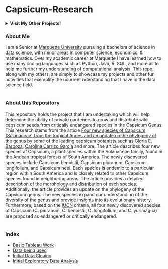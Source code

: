 # Capsicum-Research

<details><summary><strong>Visit My Other Projects!</strong></summary> 
<br>

1. [Mentacare Patient Management System](https://github.com/logan-lauton/Mentcare-Patient-Management-System)
2. [NBA Player HUD App](https://github.com/logan-lauton/NBA-Player-HUD)
3. [NBA Webscrapes](https://github.com/logan-lauton/nba_webscrape)
4. [NFL Webscrapes](https://github.com/logan-lauton/nfl_webscrape)

</details>

### About Me
I am a Senior at [Marquette University](https://www.marquette.edu/data-science/) pursuing a bachelors of science in data science, with minor areas in computer science, economics, & mathematics. Over my academic career at Marquette I have learned how to use many coding languages such as Python, Java, R, SQL, and more all to help me further my understanding of computational analysis. This repo, along with my others, are simply to showcase my projects and other fun activities that exemplify the ucurrent nderstanding that I have in the data science field.

#

### About this Repository

This repository holds the project that I am undertaking which will help determine the ability of private gardeners to grow and distribute wild capsicum seeds from critically endangered species in the Capsicum Genus. This research stems from the article [Four new species of Capsicum (Solanaceae) from the tropical Andes and an update on the phylogeny of the genus](https://journals.plos.org/plosone/article?id=10.1371/journal.pone.0209792) by some of the leading capsicum botanists such as [Gloria E. Barboza](https://www.researchgate.net/profile/Gloria-Barboza), [Carolina Carrizo García](https://www.researchgate.net/profile/Carolina-Carrizo-Garcia) and more. The article describes four new species of Capsicum, a plant species within the Solanaceae family, found in the Andean tropical forests of South America. The newly discovered species include Capsicum benoistii, Capsicum piuranum, Capsicum longifolium, and Capsicum neei. Each species is endemic to a particular region within South America and is closely related to other Capsicum species found in neighboring areas. The article provides a detailed description of the morphology and distribution of each species. Additionally, the article provides an update on the phylogeny of the Capsicum genus. The new species expand our understanding of the diversity of the genus and provide insights into its evolutionary history. Furthermore, based on the [IUCN](https://www.iucn.org/) criteria, all four newly discovered species of Capsicum (C. piuranum, C. benoistii, C. longifolium, and C. yurimagua) are proposed as endangered or critically endangered.

#

### Index

- [Basic Tableau Work](https://github.com/logan-lauton/Capsicum-Research/blob/main/capbook.twb)
- [Data being used](https://github.com/logan-lauton/Capsicum-Research/blob/main/cap_data_github.csv)
- [Initial Data Cleaing](https://github.com/logan-lauton/Capsicum-Research/blob/main/Capsicum%20Research%20Data%20Cleaning.R)
- [Initial Exploratory Data Analysis](https://github.com/logan-lauton/Capsicum-Research/blob/main/Capsicum%20Research%20Exploratory%20Data%20Analysis.R)

